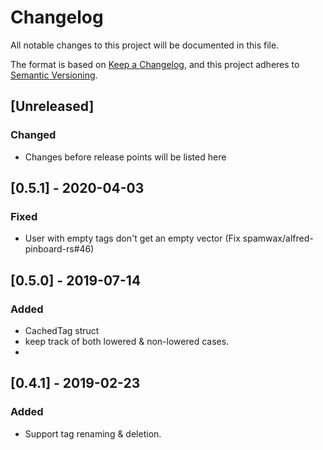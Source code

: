 # Changelog
All notable changes to this project will be documented in this file.

The format is based on [Keep a Changelog](https://keepachangelog.com/en/1.0.0/),
and this project adheres to [Semantic Versioning](https://semver.org/spec/v2.0.0.html).

## [Unreleased]
### Changed
- Changes before release points will be listed here

## [0.5.1] - 2020-04-03
### Fixed
- User with empty tags don't get an empty vector (Fix spamwax/alfred-pinboard-rs#46)

## [0.5.0] - 2019-07-14
### Added
- CachedTag struct
- keep track of both lowered & non-lowered cases.
-
## [0.4.1] - 2019-02-23
### Added
- Support tag renaming & deletion.

